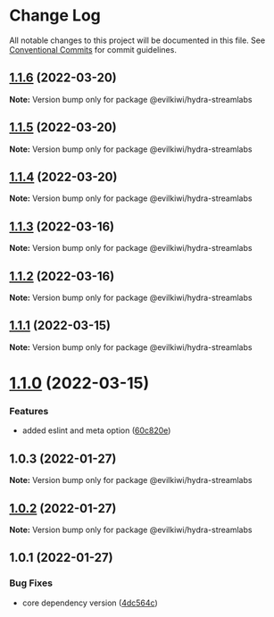 # Change Log

All notable changes to this project will be documented in this file.
See [Conventional Commits](https://conventionalcommits.org) for commit guidelines.

## [1.1.6](https://github.com/evilkiwi/hydra/compare/@evilkiwi/hydra-streamlabs@1.1.5...@evilkiwi/hydra-streamlabs@1.1.6) (2022-03-20)

**Note:** Version bump only for package @evilkiwi/hydra-streamlabs





## [1.1.5](https://github.com/evilkiwi/hydra/compare/@evilkiwi/hydra-streamlabs@1.1.4...@evilkiwi/hydra-streamlabs@1.1.5) (2022-03-20)

**Note:** Version bump only for package @evilkiwi/hydra-streamlabs





## [1.1.4](https://github.com/evilkiwi/hydra/compare/@evilkiwi/hydra-streamlabs@1.1.3...@evilkiwi/hydra-streamlabs@1.1.4) (2022-03-20)

**Note:** Version bump only for package @evilkiwi/hydra-streamlabs





## [1.1.3](https://github.com/evilkiwi/hydra/compare/@evilkiwi/hydra-streamlabs@1.1.2...@evilkiwi/hydra-streamlabs@1.1.3) (2022-03-16)

**Note:** Version bump only for package @evilkiwi/hydra-streamlabs





## [1.1.2](https://github.com/evilkiwi/hydra/compare/@evilkiwi/hydra-streamlabs@1.1.1...@evilkiwi/hydra-streamlabs@1.1.2) (2022-03-16)

**Note:** Version bump only for package @evilkiwi/hydra-streamlabs





## [1.1.1](https://github.com/evilkiwi/hydra/compare/@evilkiwi/hydra-streamlabs@1.1.0...@evilkiwi/hydra-streamlabs@1.1.1) (2022-03-15)

**Note:** Version bump only for package @evilkiwi/hydra-streamlabs





# [1.1.0](https://github.com/evilkiwi/hydra/compare/@evilkiwi/hydra-streamlabs@1.0.3...@evilkiwi/hydra-streamlabs@1.1.0) (2022-03-15)


### Features

* added eslint and meta option ([60c820e](https://github.com/evilkiwi/hydra/commit/60c820e6c53250cdf3d35925a269e2142e2e89cf))





## 1.0.3 (2022-01-27)

**Note:** Version bump only for package @evilkiwi/hydra-streamlabs





## [1.0.2](https://github.com/evilkiwi/hydra/compare/@evilkiwi/hydra-streamlabs@1.0.1...@evilkiwi/hydra-streamlabs@1.0.2) (2022-01-27)

**Note:** Version bump only for package @evilkiwi/hydra-streamlabs





## 1.0.1 (2022-01-27)


### Bug Fixes

* core dependency version ([4dc564c](https://github.com/evilkiwi/hydra/commit/4dc564cbff42c3780f0b32d1867a7dce97b27a28))
